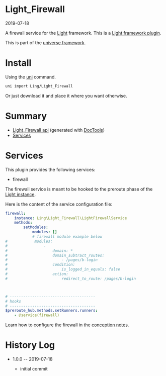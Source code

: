 Light_Firewall
===========
2019-07-18



A firewall service for the [Light](https://github.com/lingtalfi/Light) framework.
This is a [Light framework plugin](https://github.com/lingtalfi/Light/blob/master/doc/pages/plugin.md).


This is part of the [universe framework](https://github.com/karayabin/universe-snapshot).


Install
==========
Using the [uni](https://github.com/lingtalfi/universe-naive-importer) command.
```bash
uni import Ling/Light_Firewall
```

Or just download it and place it where you want otherwise.




Summary
===========
- [Light_Firewall api](https://github.com/lingtalfi/Light_Firewall/blob/master/doc/api/Ling/Light_Firewall.md) (generated with [DocTools](https://github.com/lingtalfi/DocTools))
- [Services](#services)




Services
=========


This plugin provides the following services:

- firewall


The firewall service is meant to be hooked to the preroute phase of the [Light instance](https://github.com/lingtalfi/Light/blob/master/doc/api/Ling/Light/Core/Light.md). 



Here is the content of the service configuration file:

```yaml
firewall:
    instance: Ling\Light_Firewall\LightFirewallService
    methods:
        setModules:
            modules: []
            # firewall module example below
#            modules:
#                -
#                    domain: *
#                    domain_subtract_routes:
#                        - /pages/b-login
#                    condition:
#                        is_logged_in_equals: false
#                    action:
#                        redirect_to_route: /pages/b-login



# --------------------------------------
# hooks
# --------------------------------------
$preroute_hub.methods.setRunners.runners:
    - @service(firewall)


```


Learn how to configure the firewall in the [conception notes](https://github.com/lingtalfi/Light_Firewall/blob/master/doc/pages/conception-notes.md).












History Log
=============

- 1.0.0 -- 2019-07-18

    - initial commit